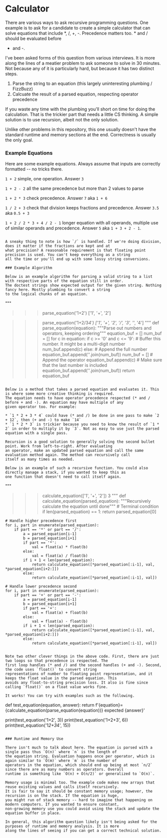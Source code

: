 # Calculator

There are various ways to ask recursive programming questions. One example is to ask for a candidate to create a simple
calculator that can solve equations that include *, /, +, -. Precedence matters too. * and / should be evaluated before
+ and -.

I've been asked forms of this question from various interviews. It is more along the lines of a meatier problem to ask
someone to solve in 30 minutes. Not because any of it is particularly hard, but because it has two distinct steps.

1. Parse the string to an equation (this largely uninteresting plumbing / FizzBuzz)
2. Calcuate the result of a parsed equation, respecting operator precedence

If you waste any time with the plumbing you'll short on time for doing the calculation. That is the trickier part that
needs a little CS thinking. A simple solution is to use recursion, albeit not the only solution.

Unlike other problems in this repository, this one usually doesn't have the standard runtime and memory sections at
the end. Correctness is usually the only goal.


### Example Equations

Here are some example equations. Always assume that inputs are correctly formatted -- no tricks there.

`1 + 2` simple, one operation. Answer `3`

`1 + 2 - 2` all the same precedence but more than 2 values to parse

`1 + 2 * 3` check precedence. Answer `7` aka `1 + 6`

`1 / 2 + 3` check that division keeps fractions and precedence. Answer `3.5` aka `0.5 + 3`

`1 + 2 / 2 * 3 + 4 / 2 - 1` longer equation with all operands, multiple use of similar operands and precedence. Answer
`5` aka `1 + 3 + 2 - 1`.
```

A sneaky thing to note is how `/` is handled. If we're doing division, does it matter if the fractions are kept and at
what precision? A reasonable requirement is that floating point precision is used. You can't keep everything as a string
all the time or you'll end up with some lossy string conversions.

### Example Algorithm

Below is an example algorithm for parsing a valid string to a list with respective parts of the equation still in order.
The doctest strings show expected output for the given string. Nothing fancy here. Mostly plumbing to convert a string
to the logical chunks of an equation.

```
"""
>>> parse_equation('1+2')
['1', '+', '2']

>>> parse_equation('1+2/3*4')
['1', '+', '2', '/', '3', '*', '4']
"""
def parse_equation(equation):
    """Parse out numbers and operators, keeping ordering"""
    equation_buf = []
    num_buf = []
    for c in equation:
        if c >= '0' and c <= '9':
            # Buffer this number. It might be a multi-digit number
            num_buf.append(c)
        else:
            # Append the full number
            equation_buf.append(''.join(num_buf))
            num_buf = []
            # Append the operator
            equation_buf.append(c)
    # Make sure that the last number is included
    equation_buf.append(''.join(num_buf))
    return equation_buf
```

Below is a method that takes a parsed equation and evaluates it. This is where some more creative thinking is required.
The equation needs to have operator precedence respected (* and / before + and -). An equation may have multiple of any
given operator too. For example:

* `1 * 2 + 3 * 4` could have (* and /) be done in one pass to make `2 + 12`, then (+ and -) to make `14`
* `1 * 2 * 3` is trickier because you need to know the result of `1 * 2` in order to multiply it by `3`. Not as easy to use just the parsed equation with a single pass.

Recursion is a good solution to generally solving the second bullet point. Work from left-to-right. After evaluating
an operator, make an updated parsed equation and call the same evaluation method again. The method can recursively call
itself as many times as needed.

Below is an example of such a recursive function. You could also directly manage a stack, if you wanted to keep this as
one function that doesn't need to call itself again.

```
"""
>>> calculate_equation(['1', '+', '2'])
3
"""
def calculate_equation(parsed_equation):
    """Recursively calculate the equation until done"""
    # Terminal condition
    if len(parsed_equation) == 1:
        return parsed_equation[0]

    # Handle higher precedence first
    for i, part in enumerate(parsed_equation):
        if part == '*' or part == '/':
            a = parsed_equation[i-1]
            b = parsed_equation[i+1]
            if part == '*':
                val = float(a) * float(b)
            else:
                val = float(a) / float(b)
            if i + 1 < len(parsed_equation):
                return calculate_equation([*parsed_equation[:i-1], val, *parsed_equation[i+2:]])
            else:
                return calculate_equation([*parsed_equation[:i-1], val])

    # Handle lower precedence second
    for i, part in enumerate(parsed_equation):
        if part == '+' or part == '-':
            a = parsed_equation[i-1]
            b = parsed_equation[i+1]
            if part == '+':
                val = float(a) + float(b)
            else:
                val = float(a) - float(b)
            if i + 1 < len(parsed_equation):
                return calculate_equation([*parsed_equation[:i-1], val, *parsed_equation[i+2:]])
            else:
                return calculate_equation([*parsed_equation[:i-1], val])
```

Note two other clever things in the above code. First, there are just two loops so that precedence is respected. The
first loop handles (* and /) and the second handles (+ and -). Second, the code uses `float()` to convert string
representations of number to floating point representation, and it keeps the float value in the parsed equation. This
avoids any float-to-string precision loss. It also is fine since calling `float()` on a float value works fine.

It works! You can try with examples such as the following.

```
def test_equation(equation, answer):
return f'{equation}={calculate_equation(parse_equation(equation))} expected {answer}'

print(test_equation('1+2', 3))
print(test_equation('1+2+3', 6))
print(test_equation('1*2+3*4', 15))
```

### Runtime and Memory Use

There isn't much to talk about here. The equation is parsed with a single pass thus `O(n)` where `n` is the length of
the equation string. Evaluation happens once per operator, which is again similar to `O(m)` where `m` is the number of
operators in the equation, which should end up being at most `n/2` since there are as many numbers as operators. Overall
runtime is something like `O(n) + O(n/2)` or generalized to `O(n)`.

Memory usage is minimal too. The example code makes new arrays that reuse existing values and calls itself recursively.
It is fair to say it should be constant memory usage; however, the recursion is on the stack. If the equation is huge,
you might run of stack memory -- hard to imagine that happening on modern computers. If you wanted to ensure constant,
non-growing memory use you could avoid using the stack and update the equation buffer in place.

In general, this algorithm question likely isn't being asked for the purposes of runtime and memory analysis. It is more
along the lines of seeing if you can get a correct technical solution.
